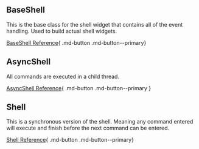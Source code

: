 ## BaseShell
This is the base class for the shell widget that contains all of the event handling. Used to build actual shell widgets.

[BaseShell Reference](base_shell.md){ .md-button .md-button--primary}


## AsyncShell
All commands are executed in a child thread.

[AsyncShell Reference](async_shell.md){ .md-button .md-button--primary }


## Shell
This is a synchronous version of the shell. Meaning any command entered will execute and finish before the next command can be entered.

[Shell Reference](shell.md){ .md-button .md-button--primary}

